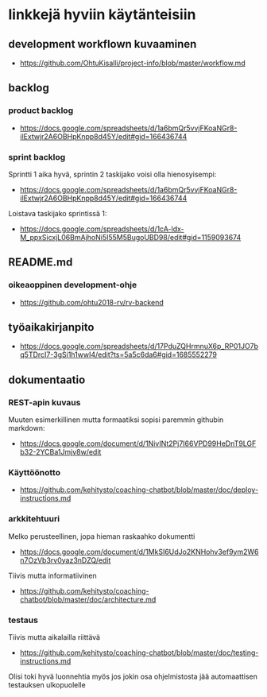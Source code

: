 # linkkejä hyviin käytänteisiin

## development workflown kuvaaminen

- https://github.com/OhtuKisalli/project-info/blob/master/workflow.md

## backlog

### product backlog

- https://docs.google.com/spreadsheets/d/1a6bmQr5vvjFKoaNGr8-ilExtwjr2A6OBHpKnpp8d45Y/edit#gid=166436744

### sprint backlog

Sprintti 1 aika hyvä, sprintin 2 taskijako voisi olla hienosyisempi:
- https://docs.google.com/spreadsheets/d/1a6bmQr5vvjFKoaNGr8-ilExtwjr2A6OBHpKnpp8d45Y/edit#gid=166436744

Loistava taskijako sprintissä 1:
- https://docs.google.com/spreadsheets/d/1cA-ldx-M_ppxSicxjL06BmAjhoNi5I55M5BugoUBD98/edit#gid=1159093674

## README.md

### oikeaoppinen development-ohje 

- https://github.com/ohtu2018-rv/rv-backend

## työaikakirjanpito

- https://docs.google.com/spreadsheets/d/17PduZQHrmnuX6p_RP01JO7bq5TDrcI7-3gSi1h1wwI4/edit?ts=5a5c6da6#gid=1685552279

## dokumentaatio

### REST-apin kuvaus

Muuten esimerkillinen mutta formaatiksi sopisi paremmin githubin markdown:
- https://docs.google.com/document/d/1NivINt2Pj7I66VPD99HeDnT9LGFb32-2YCBa1Jmjv8w/edit

### Käyttöönotto

- https://github.com/kehitysto/coaching-chatbot/blob/master/doc/deploy-instructions.md

### arkkitehtuuri

Melko perusteellinen, jopa hieman raskaahko dokumentti
- https://docs.google.com/document/d/1MkSI6UdJo2KNHohv3ef9ym2W6n7OzVb3rv0yaz3nDZQ/edit

Tiivis mutta informatiivinen
- https://github.com/kehitysto/coaching-chatbot/blob/master/doc/architecture.md

### testaus

Tiivis mutta aikalailla riittävä
- https://github.com/kehitysto/coaching-chatbot/blob/master/doc/testing-instructions.md

Olisi toki hyvä luonnehtia myös jos jokin osa ohjelmistosta jää automaattisen testauksen ulkopuolelle
